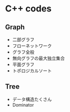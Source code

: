 # C++ codes

## Graph
- 二部グラフ
- フローネットワーク
- グラフ全般
- 無向グラフの最大独立集合
- 平面グラフ
- トポロジカルソート

## Tree
- データ構造たくさん
- Dominator

